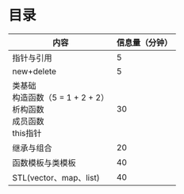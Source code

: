 # 目录

| 内容                                                         | 信息量（分钟） |
| ------------------------------------------------------------ | -------------- |
| 指针与引用                                                   | 5              |
| new+delete                                                   | 5              |
| 类基础<br />构造函数（5 = 1 + 2 + 2）<br />析构函数<br />成员函数<br />this指针 | 30             |
| 继承与组合                                                   | 20             |
| 函数模板与类模板                                             | 40             |
| STL(vector、map、list)                                       | 40             |

